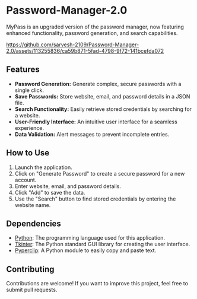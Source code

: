 # Password-Manager-2.0
MyPass is an upgraded version of the password manager, now featuring enhanced functionality, password generation, and search capabilities.



https://github.com/sarvesh-2109/Password-Manager-2.0/assets/113255836/ca59b871-5fad-4798-9f72-141bcefda072



## Features

- **Password Generation:** Generate complex, secure passwords with a single click.
- **Save Passwords:** Store website, email, and password details in a JSON file.
- **Search Functionality:** Easily retrieve stored credentials by searching for a website.
- **User-Friendly Interface:** An intuitive user interface for a seamless experience.
- **Data Validation:** Alert messages to prevent incomplete entries.

## How to Use

1. Launch the application.
2. Click on "Generate Password" to create a secure password for a new account.
3. Enter website, email, and password details.
4. Click "Add" to save the data.
5. Use the "Search" button to find stored credentials by entering the website name.

## Dependencies

- [Python](https://www.python.org/): The programming language used for this application.
- [Tkinter](https://docs.python.org/3/library/tkinter.html): The Python standard GUI library for creating the user interface.
- [Pyperclip](https://pypi.org/project/pyperclip/): A Python module to easily copy and paste text.

## Contributing

Contributions are welcome! If you want to improve this project, feel free to submit pull requests.

